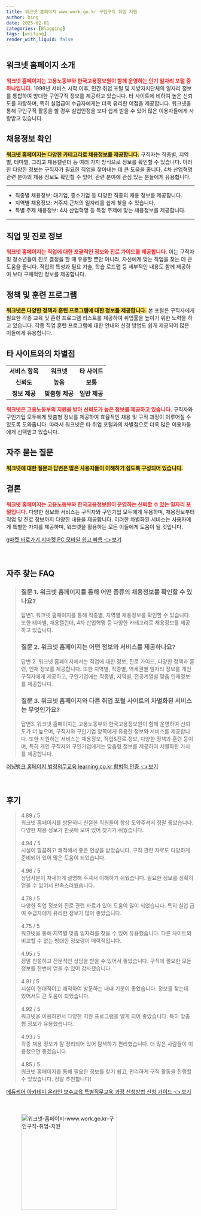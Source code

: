 ```yaml
---
title: 워크넷 홈페이지 www.work.go.kr 구인구직 취업 지원
author: bing
date: 2025-02-01
categories: [Blogging]
tags: [writing]
render_with_liquid: false
---
```



<h2 id='워크넷_홈페이지_소개'>워크넷 홈페이지 소개</h2>

<p><b><span style="color: #ee2323;">워크넷 홈페이지는 고용노동부와 한국고용정보원이 함께 운영하는 인기 일자리 포털 중 하나입니다.</span></b> 1998년 서비스 시작 이후, 민간 취업 포털 및 지방자치단체의 일자리 정보를 통합하여 방대한 구인구직 정보를 제공하고 있습니다. 타 사이트에 비하여 높은 신뢰도를 자랑하며, 특히 실업급여 수급자에게는 더욱 유리한 이점을 제공합니다. 워크넷을 통해 구인구직 활동을 할 경우 실업인정을 보다 쉽게 받을 수 있어 많은 이용자들에게 사랑받고 있습니다.</p>

<h2 id='채용정보_확인'>채용정보 확인</h2>

<p><b><span style="background-color: #ffe066;">워크넷 홈페이지는 다양한 카테고리로 채용정보를 제공합니다.</span></b> 구직자는 직종별, 지역별, 테마별, 그리고 채용캘린더 등 여러 가지 방식으로 정보를 확인할 수 있습니다. 이러한 다양한 정보는 구직자가 필요한 직업을 찾아내는 데 큰 도움을 줍니다. 4차 산업혁명 관련 분야의 채용 정보도 확인할 수 있어, 관련 분야에 관심 있는 분들에게 유용합니다.</p>

<hr />

<ul>
    <li>직종별 채용정보: 대기업, 중소기업 등 다양한 직종의 채용 정보를 제공합니다.</li>
    <li>지역별 채용정보: 거주지 근처의 일자리를 쉽게 찾을 수 있습니다.</li>
    <li>특별 주제 채용정보: 4차 산업혁명 등 특정 주제에 맞는 채용정보를 제공합니다.</li>
</ul>

<hr />

<h2 id='직업_및_진로_정보'>직업 및 진로 정보</h2>

<p><b><span style="color: #ee2323;">워크넷 홈페이지는 직업에 대한 포괄적인 정보와 진로 가이드를 제공합니다.</span></b> 이는 구직자 및 청소년들이 진로 결정을 할 때 유용할 뿐만 아니라, 자신에게 맞는 직업을 찾는 데 큰 도움을 줍니다. 직업의 특성과 필요 기술, 학습 로드맵 등 세부적인 내용도 함께 제공하여 보다 구체적인 정보를 제공합니다.</p>

<h2 id='정책_및_훈련_프로그램'>정책 및 훈련 프로그램</h2>

<p><b><span style="background-color: #ffe066;">워크넷은 다양한 정책과 훈련 프로그램에 대한 정보를 제공합니다.</span></b> 본 포털은 구직자에게 필요한 각종 교육 및 훈련 프로그램 리스트를 제공하여 취업률을 높이기 위한 노력을 하고 있습니다. 각종 직업 훈련 프로그램에 대한 안내와 신청 방법도 쉽게 제공되어 많은 이들에게 유용합니다.</p>

<h2 id='타_사이트_와의_차별점'>타 사이트와의 차별점</h2>

<table>
    <tr>
        <td style="text-align: center; height: 17px;"><b>서비스 항목</b></td>
        <td style="text-align: center; height: 17px;"><b>워크넷</b></td>
        <td style="text-align: center; height: 17px;"><b>타 사이트</b></td>
    </tr>
    <tr>
        <td style="text-align: center; height: 17px;"><b>신뢰도</b></td>
        <td style="text-align: center; height: 17px;"><b>높음</b></td>
        <td style="text-align: center; height: 17px;"><b>보통</b></td>
    </tr>
    <tr>
        <td style="text-align: center; height: 17px;"><b>정보 제공</b></td>
        <td style="text-align: center; height: 17px;"><b>맞춤형 제공</b></td>
        <td style="text-align: center; height: 17px;"><b>일반 제공</b></td>
    </tr>
</table>

<p><b><span style="color: #ee2323;">워크넷은 고용노동부의 지원을 받아 신뢰도가 높은 정보를 제공하고 있습니다.</span></b> 구직자와 구인기업 모두에게 맞춤형 정보를 제공하여 효율적인 채용 및 구직 과정이 이루어질 수 있도록 도와줍니다. 따라서 워크넷은 타 취업 포털과의 차별점으로 더욱 많은 이용자들에게 선택받고 있습니다.</p>

<h2 id='Frequently_Asked_Questions'>자주 묻는 질문</h2>

<p><b><span style="background-color: #ffe066;">워크넷에 대한 질문과 답변은 많은 사용자들이 이해하기 쉽도록 구성되어 있습니다.</span></b></p>

<h2 id='결론'>결론</h2>

<p><b><span style="color: #ee2323;">워크넷 홈페이지는 고용노동부와 한국고용정보원이 운영하는 신뢰할 수 있는 일자리 포털입니다.</span></b> 다양한 정보와 서비스는 구직자와 구인기업 모두에게 유용하며, 채용정보부터 직업 및 진로 정보까지 다양한 내용을 제공합니다. 이러한 차별화된 서비스는 사용자에게 특별한 가치를 제공하며, 워크넷을 활용하는 모든 이들에게 도움이 될 것입니다.</p>


<p><a class="click-button" title="g마켓 바로가기 지마켓 PC 모바일 쉽고 빠름" href="https://greenforu.github.io/posts/g%EB%A7%88%EC%BC%93-%EB%B0%94%EB%A1%9C%EA%B0%80%EA%B8%B0-%EC%A7%80%EB%A7%88%EC%BC%93-PC-%EB%AA%A8%EB%B0%94%EC%9D%BC-%EC%89%BD%EA%B3%A0-%EB%B9%A0%EB%A6%84/" rel="dofollow">g마켓 바로가기 지마켓 PC 모바일 쉽고 빠름 👈 보기</a></p><br>
<h2 id='자주_찾는_FAQ'>자주 찾는 FAQ</h2>
<div itemscope="" itemtype="https://schema.org/FAQPage"> 
<blockquote> 
<div itemscope="" itemprop="mainEntity" itemtype="https://schema.org/Question"> 
<h3 itemprop="name">질문 1. 워크넷 홈페이지를 통해 어떤 종류의 채용정보를 확인할 수 있나요?</h3> 
<div itemscope="" itemprop="acceptedAnswer" itemtype="https://schema.org/Answer"> 
<span itemprop="text"> 
<p>답변1. 워크넷 홈페이지를 통해 직종별, 지역별 채용정보를 확인할 수 있습니다. 또한 테마별, 채용캘린더, 4차 산업혁명 등 다양한 카테고리로 채용정보를 제공하고 있습니다.</p> 
</span> 
</div> 
</div> 

<div itemscope="" itemprop="mainEntity" itemtype="https://schema.org/Question"> 
<h3 itemprop="name">질문 2. 워크넷 홈페이지는 어떤 정보와 서비스를 제공하나요?</h3> 
<div itemscope="" itemprop="acceptedAnswer" itemtype="https://schema.org/Answer"> 
<span itemprop="text"> 
<p>답변 2. 워크넷 홈페이지에서는 직업에 대한 정보, 진로 가이드, 다양한 정책과 훈련, 인재 정보를 제공합니다. 또한 지역별, 직종별, 역세권별 일자리 정보를 개인 구직자에게 제공하고, 구인기업에는 직종별, 지역별, 전공계열별 맞춤 인재정보를 제공합니다.</p> 
</span> 
</div> 
</div> 

<div itemscope="" itemprop="mainEntity" itemtype="https://schema.org/Question"> 
<h3 itemprop="name">질문 3. 워크넷 홈페이지와 다른 취업 포털 사이트의 차별화된 서비스는 무엇인가요?</h3> 
<div itemscope="" itemprop="acceptedAnswer" itemtype="https://schema.org/Answer"> 
<span itemprop="text"> 
<p>답변3. 워크넷 홈페이지는 고용노동부와 한국고용정보원이 함께 운영하여 신뢰도가 더 높으며, 구직자와 구인기업 양쪽에게 유용한 정보와 서비스를 제공합니다. 또한 지원하는 서비스는 채용정보, 직업&진로 정보, 다양한 정책과 훈련 등이며, 특히 개인 구직자와 구인기업에게는 맞춤형 정보를 제공하여 차별화된 가치를 제공합니다.</p> 
</span> 
</div> 
</div> 

</blockquote> 
</div>
<p><a class="click-button" title="러닝뱅크 홈페이지 법정의무교육 learning.co.kr 합법적 인증" href="https://greenforu.github.io/posts/%EB%9F%AC%EB%8B%9D%EB%B1%85%ED%81%AC-%ED%99%88%ED%8E%98%EC%9D%B4%EC%A7%80-%EB%B2%95%EC%A0%95%EC%9D%98%EB%AC%B4%EA%B5%90%EC%9C%A1-learning.co.kr-%ED%95%A9%EB%B2%95%EC%A0%81-%EC%9D%B8%EC%A6%9D/" rel="dofollow">러닝뱅크 홈페이지 법정의무교육 learning.co.kr 합법적 인증 👈 보기</a></p><br>
<h2 id='후기'>후기</h2>
<div itemscope itemtype="https://schema.org/Product">
  <blockquote>
  <div itemprop="review" itemscope itemtype="https://schema.org/Review">
      <div itemprop="reviewRating" itemscope itemtype="https://schema.org/Rating"> <span itemprop="ratingValue">4.89</span> / <span itemprop="bestRating">5</span> </div>
      <span itemprop="reviewBody">워크넷 홈페이지를 방문하니 친절한 직원들이 항상 도와주셔서 정말 좋았습니다. 다양한 채용 정보가 한곳에 모여 있어 찾기가 쉬웠습니다.</span>
  </div>
  <br>
  <div itemprop="review" itemscope itemtype="https://schema.org/Review">
      <div itemprop="reviewRating" itemscope itemtype="https://schema.org/Rating"> <span itemprop="ratingValue">4.94</span> / <span itemprop="bestRating">5</span> </div>
      <span itemprop="reviewBody">시설이 깔끔하고 쾌적해서 좋은 인상을 받았습니다. 구직 관련 자료도 다양하게 준비되어 있어 많은 도움이 되었습니다.</span>
  </div>
  <br>
  <div itemprop="review" itemscope itemtype="https://schema.org/Review">
      <div itemprop="reviewRating" itemscope itemtype="https://schema.org/Rating"> <span itemprop="ratingValue">4.96</span> / <span itemprop="bestRating">5</span> </div>
      <span itemprop="reviewBody">상담사분이 자세하게 설명해 주셔서 이해하기 쉬웠습니다. 필요한 정보를 정확히 얻을 수 있어서 만족스러웠습니다.</span>
  </div>
  <br>
  <div itemprop="review" itemscope itemtype="https://schema.org/Review">
      <div itemprop="reviewRating" itemscope itemtype="https://schema.org/Rating"> <span itemprop="ratingValue">4.78</span> / <span itemprop="bestRating">5</span> </div>
      <span itemprop="reviewBody">다양한 직업 정보와 진로 관련 자료가 있어 도움이 많이 되었습니다. 특히 실업 급여 수급자에게 유리한 정보가 많아 좋았습니다.</span>
  </div>
  <br>
  <div itemprop="review" itemscope itemtype="https://schema.org/Review">
      <div itemprop="reviewRating" itemscope itemtype="https://schema.org/Rating"> <span itemprop="ratingValue">4.75</span> / <span itemprop="bestRating">5</span> </div>
      <span itemprop="reviewBody">워크넷을 통해 지역별 맞춤 일자리를 찾을 수 있어 유용했습니다. 다른 사이트와 비교할 수 없는 방대한 정보량이 매력적입니다.</span>
  </div>
  <br>
  <div itemprop="review" itemscope itemtype="https://schema.org/Review">
      <div itemprop="reviewRating" itemscope itemtype="https://schema.org/Rating"> <span itemprop="ratingValue">4.95</span> / <span itemprop="bestRating">5</span> </div>
      <span itemprop="reviewBody">정말 친절하고 전문적인 상담을 받을 수 있어서 좋았습니다. 구직에 필요한 모든 정보를 한번에 얻을 수 있어 감사했습니다.</span>
  </div>
  <br>
  <div itemprop="review" itemscope itemtype="https://schema.org/Review">
      <div itemprop="reviewRating" itemscope itemtype="https://schema.org/Rating"> <span itemprop="ratingValue">4.91</span> / <span itemprop="bestRating">5</span> </div>
      <span itemprop="reviewBody">시설이 현대적이고 쾌적하여 방문하는 내내 기분이 좋았습니다. 정보를 찾는데 있어서도 큰 도움이 되었습니다.</span>
  </div>
  <br>
  <div itemprop="review" itemscope itemtype="https://schema.org/Review">
      <div itemprop="reviewRating" itemscope itemtype="https://schema.org/Rating"> <span itemprop="ratingValue">4.92</span> / <span itemprop="bestRating">5</span> </div>
      <span itemprop="reviewBody">워크넷을 이용하면서 다양한 지원 프로그램을 알게 되어 좋았습니다. 특히 맞춤형 정보가 유용했습니다.</span>
  </div>
  <br>
  <div itemprop="review" itemscope itemtype="https://schema.org/Review">
      <div itemprop="reviewRating" itemscope itemtype="https://schema.org/Rating"> <span itemprop="ratingValue">4.93</span> / <span itemprop="bestRating">5</span> </div>
      <span itemprop="reviewBody">각종 채용 정보가 잘 정리되어 있어 탐색하기 편리했습니다. 더 많은 사람들이 이용했으면 좋겠습니다.</span>
  </div>
  <br>
  <div itemprop="review" itemscope itemtype="https://schema.org/Review">
      <div itemprop="reviewRating" itemscope itemtype="https://schema.org/Rating"> <span itemprop="ratingValue">4.85</span> / <span itemprop="bestRating">5</span> </div>
      <span itemprop="reviewBody">워크넷 홈페이지를 통해 필요한 정보를 찾기 쉽고, 편리하게 구직 활동을 진행할 수 있었습니다. 정말 추천합니다!</span>
  </div>
  </blockquote>
</div>
<p><a class="click-button" title="에듀케어 아카데미 온라인 보수교육 특별직무교육 과정 신청방법 신청 가이드" href="https://greenforu.github.io/posts/%EC%97%90%EB%93%80%EC%BC%80%EC%96%B4-%EC%95%84%EC%B9%B4%EB%8D%B0%EB%AF%B8-%EC%98%A8%EB%9D%BC%EC%9D%B8-%EB%B3%B4%EC%88%98%EA%B5%90%EC%9C%A1-%ED%8A%B9%EB%B3%84%EC%A7%81%EB%AC%B4%EA%B5%90%EC%9C%A1-%EA%B3%BC%EC%A0%95-%EC%8B%A0%EC%B2%AD%EB%B0%A9%EB%B2%95-%EC%8B%A0%EC%B2%AD-%EA%B0%80%EC%9D%B4%EB%93%9C/" rel="dofollow">에듀케어 아카데미 온라인 보수교육 특별직무교육 과정 신청방법 신청 가이드 👈 보기</a></p><br>
<figure class="image"><img src="https://greenforu.github.io/assets/img/thumbnail/워크넷-홈페이지-www.work.go.kr-구인구직-취업-지원.webp" alt="워크넷-홈페이지-www.work.go.kr-구인구직-취업-지원" width="256" height="256"></figure>